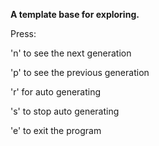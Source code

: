 **A template base for exploring.**


Press:

  'n' to see the next generation
  
  'p' to see the previous generation
  
  'r' for auto generating
  
  's' to stop auto generating 
  
  'e' to exit the program
